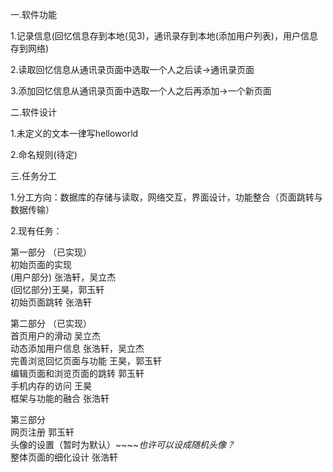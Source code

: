 一.软件功能

1.记录信息(回忆信息存到本地(见3)，通讯录存到本地(添加用户列表)，用户信息存到网络)

2.读取回忆信息从通讯录页面中选取一个人之后读->通讯录页面

3.添加回忆信息从通讯录页面中选取一个人之后再添加->一个新页面

二.软件设计

1.未定义的文本一律写helloworld

2.命名规则(待定)

三.任务分工

1.分工方向：数据库的存储与读取，网络交互，界面设计，功能整合（页面跳转与数据传输）

2.现有任务：

第一部分 （已实现）  
初始页面的实现 \
(用户部分) 张浩轩，吴立杰\
(回忆部分)王昊，郭玉轩 \
初始页面跳转 张浩轩
         
第二部分 （已实现）  
首页用户的滑动 吴立杰 \
动态添加用户信息 张浩轩，吴立杰\
完善浏览回忆页面与功能 王昊，郭玉轩\
编辑页面和浏览页面的跳转 郭玉轩\
手机内存的访问 王昊  \
框架与功能的融合 张浩轩

第三部分\
网页注册 郭玉轩\
头像的设置（暂时为默认）~~~~_也许可以设成随机头像？_\
整体页面的细化设计 张浩轩
  
            
